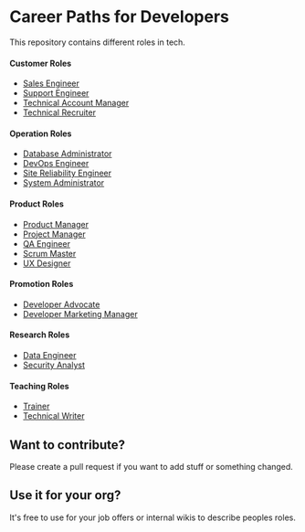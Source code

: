 # Career Paths for Developers
This repository contains different roles in tech.
#### Customer Roles
* [Sales Engineer](../main/Customer%20Roles/Sales%20Engineer.md)
* [Support Engineer](../main/Customer%20Roles/Support%20Engineer.md)
* [Technical Account Manager](../main/Customer%20Roles/Technical%20Account%20Manager.m)
* [Technical Recruiter](../main/Customer%20Roles/Technical%20Recruiter.md)
#### Operation Roles
* [Database Administrator](../main/Operation%20Roles/Database%20Administrator.md)
* [DevOps Engineer](../main/Operation%20Roles/DevOps%20Engineer.md)
* [Site Reliability Engineer](../main/Operation%20Roles/Site%20Reliability%20Engineer.md)
* [System Administrator](../main/Operation%20Roles/System%20Administrator.md)
#### Product Roles
* [Product Manager](../main/Product%20Roles/Product%20Manager.md)
* [Project Manager](../main/Product%20Roles/Project%20Manager.md)
* [QA Engineer](../main/Product%20Roles/QA%20Engineer.md)
* [Scrum Master](../main/Product%20Roles/Scrum%20Master.md)
* [UX Designer](../main/Product%20Roles/UX%20Designer.md)
#### Promotion Roles
 * [Developer Advocate](../main/Promotion%20Roles/Developer%20Advocate.md)
 * [Developer Marketing Manager](../main/Promotion%20Roles/Developer%20Marketing%20Manager.md)
#### Research Roles
 * [Data Engineer](../main/Research%20Roles/Data%20Engineer.md)
 * [Security Analyst](../main/Research%20Roles/Security%20Analyst.md)
#### Teaching Roles
 * [Trainer](../main/Teaching%20Roles/Trainer.md)
 * [Technical Writer](../main/Teaching%20Roles/Technical%20Writer.md)
## Want to contribute?
Please create a pull request if you want to add stuff or something changed.
## Use it for your org?
It's free to use for your job offers or internal wikis to describe peoples roles.
